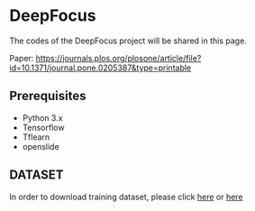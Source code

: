 # DeepFocus
The codes of the DeepFocus project will be shared in this page.

Paper:
https://journals.plos.org/plosone/article/file?id=10.1371/journal.pone.0205387&type=printable

## Prerequisites
* Python 3.x
* Tensorflow
* Tflearn
* openslide
## DATASET
In order to download training dataset, please click
[here](https://mega.nz/#F!trxTxYKD!ghEZXcflCUGLUv52UVa9TQ)
or 
[here](https://doi.org/10.5281/zenodo.1134848)
